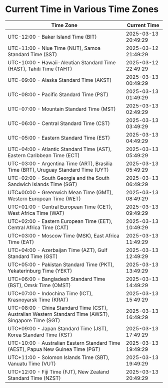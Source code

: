 # Current Time in Various Time Zones

| Time Zone | Current Time |
|-----------|--------------|
| UTC-12:00 - Baker Island Time (BIT) | 2025-03-13 20:49:29 |
| UTC-11:00 - Niue Time (NUT), Samoa Standard Time (SST) | 2025-03-12 21:49:29 |
| UTC-10:00 - Hawaii-Aleutian Standard Time (HAST), Tahiti Time (TAHT) | 2025-03-12 22:49:29 |
| UTC-09:00 - Alaska Standard Time (AKST) | 2025-03-13 00:49:29 |
| UTC-08:00 - Pacific Standard Time (PST) | 2025-03-13 01:49:29 |
| UTC-07:00 - Mountain Standard Time (MST) | 2025-03-13 02:49:29 |
| UTC-06:00 - Central Standard Time (CST) | 2025-03-13 03:49:29 |
| UTC-05:00 - Eastern Standard Time (EST) | 2025-03-13 04:49:29 |
| UTC-04:00 - Atlantic Standard Time (AST), Eastern Caribbean Time (ECT) | 2025-03-13 05:49:29 |
| UTC-03:00 - Argentina Time (ART), Brasília Time (BRT), Uruguay Standard Time (UYT) | 2025-03-13 05:49:29 |
| UTC-02:00 - South Georgia and the South Sandwich Islands Time (SGT) | 2025-03-13 06:49:29 |
| UTC±00:00 - Greenwich Mean Time (GMT), Western European Time (WET) | 2025-03-13 08:49:29 |
| UTC+01:00 - Central European Time (CET), West Africa Time (WAT) | 2025-03-13 09:49:29 |
| UTC+02:00 - Eastern European Time (EET), Central Africa Time (CAT) | 2025-03-13 10:49:29 |
| UTC+03:00 - Moscow Time (MSK), East Africa Time (EAT) | 2025-03-13 11:49:29 |
| UTC+04:00 - Azerbaijan Time (AZT), Gulf Standard Time (GST) | 2025-03-13 12:49:29 |
| UTC+05:00 - Pakistan Standard Time (PKT), Yekaterinburg Time (YEKT) | 2025-03-13 13:49:29 |
| UTC+06:00 - Bangladesh Standard Time (BST), Omsk Time (OMST) | 2025-03-13 14:49:29 |
| UTC+07:00 - Indochina Time (ICT), Krasnoyarsk Time (KRAT) | 2025-03-13 15:49:29 |
| UTC+08:00 - China Standard Time (CST), Australian Western Standard Time (AWST), Singapore Time (SGT) | 2025-03-13 16:49:29 |
| UTC+09:00 - Japan Standard Time (JST), Korea Standard Time (KST) | 2025-03-13 17:49:29 |
| UTC+10:00 - Australian Eastern Standard Time (AEST), Papua New Guinea Time (PGT) | 2025-03-13 19:49:29 |
| UTC+11:00 - Solomon Islands Time (SBT), Vanuatu Time (VUT) | 2025-03-13 19:49:29 |
| UTC+12:00 - Fiji Time (FJT), New Zealand Standard Time (NZST) | 2025-03-13 20:49:29 |
